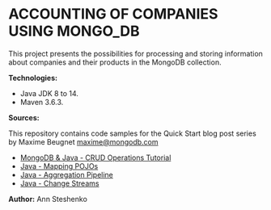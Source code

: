 ACCOUNTING OF COMPANIES USING MONGO_DB
=====================

This project presents the possibilities for processing and storing information
 about companies and their products in the MongoDB collection.

**Technologies:**

- Java JDK 8 to 14.
- Maven 3.6.3.

**Sources:**

This repository contains code samples for the Quick Start blog post series by Maxime Beugnet <maxime@mongodb.com>

- [MongoDB & Java - CRUD Operations Tutorial](https://developer.mongodb.com/quickstart/java-setup-crud-operations)
- [Java - Mapping POJOs](https://developer.mongodb.com/quickstart/java-mapping-pojos)
- [Java - Aggregation Pipeline](https://developer.mongodb.com/quickstart/java-aggregation-pipeline)
- [Java - Change Streams](https://developer.mongodb.com/quickstart/java-change-streams)

**Author:**
Ann Steshenko
